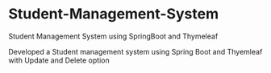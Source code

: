 # Student-Management-System
Student Management System using SpringBoot and Thymeleaf

Developed a Student management system using Spring Boot and Thyemleaf with Update and Delete option
